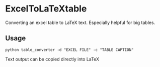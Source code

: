 # ExcelToLaTeXtable
Converting an excel table to LaTeX text. Especially helpful for big tables.

## Usage

```
python table_converter -d "EXCEL FILE" -c "TABLE CAPTION"
```

Text output can be copied directly into LaTeX
